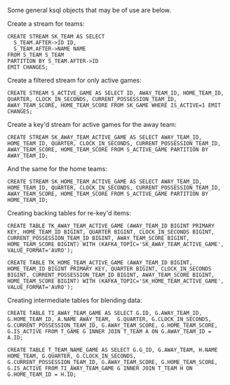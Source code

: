 
Some general ksql objects that may be of use are below.

Create a stream for teams:

```
CREATE STREAM SK_TEAM AS SELECT
  S_TEAM.AFTER->ID ID,
  S_TEAM.AFTER->NAME NAME
FROM S_TEAM S_TEAM
PARTITION BY S_TEAM.AFTER->ID
EMIT CHANGES;
```

Create a filtered stream for only active games:

```
CREATE STREAM S_ACTIVE_GAME AS SELECT ID, AWAY_TEAM_ID, HOME_TEAM_ID, QUARTER, CLOCK_IN_SECONDS, CURRENT_POSSESSION_TEAM_ID, AWAY_TEAM_SCORE, HOME_TEAM_SCORE FROM SK_GAME WHERE IS_ACTIVE=1 EMIT CHANGES;
```

Create a key'd stream for active games for the away team:

```
CREATE STREAM SK_AWAY_TEAM_ACTIVE_GAME AS SELECT AWAY_TEAM_ID, HOME_TEAM_ID, QUARTER, CLOCK_IN_SECONDS, CURRENT_POSSESSION_TEAM_ID, AWAY_TEAM_SCORE, HOME_TEAM_SCORE FROM S_ACTIVE_GAME PARTITION BY AWAY_TEAM_ID;
```

And the same for the home teams: 

```
CREATE STREAM SK_HOME_TEAM_ACTIVE_GAME AS SELECT AWAY_TEAM_ID, HOME_TEAM_ID, QUARTER, CLOCK_IN_SECONDS, CURRENT_POSSESSION_TEAM_ID, AWAY_TEAM_SCORE, HOME_TEAM_SCORE FROM S_ACTIVE_GAME PARTITION BY HOME_TEAM_ID;
```

Creating backing tables for re-key'd items:

```
CREATE TABLE TK_AWAY_TEAM_ACTIVE_GAME (AWAY_TEAM_ID BIGINT PRIMARY KEY, HOME_TEAM_ID BIGINT, QUARTER BIGINT, CLOCK_IN_SECONDS BIGINT, CURRENT_POSSESSION_TEAM_ID BIGINT, AWAY_TEAM_SCORE BIGINT, HOME_TEAM_SCORE BIGINT) WITH (KAFKA_TOPIC='SK_AWAY_TEAM_ACTIVE_GAME', VALUE_FORMAT='AVRO');

CREATE TABLE TK_HOME_TEAM_ACTIVE_GAME (AWAY_TEAM_ID BIGINT, HOME_TEAM_ID BIGINT PRIMARY KEY, QUARTER BIGINT, CLOCK_IN_SECONDS BIGINT, CURRENT_POSSESSION_TEAM_ID BIGINT, AWAY_TEAM_SCORE BIGINT, HOME_TEAM_SCORE BIGINT) WITH (KAFKA_TOPIC='SK_HOME_TEAM_ACTIVE_GAME', VALUE_FORMAT='AVRO');
```

Creating intermediate tables for blending data:

```
CREATE TABLE TI_AWAY_TEAM_GAME AS SELECT G.ID, G.AWAY_TEAM_ID, G.HOME_TEAM_ID, A.NAME AWAY_TEAM,  G.QUARTER, G.CLOCK_IN_SECONDS, G.CURRENT_POSSESSION_TEAM_ID, G.AWAY_TEAM_SCORE, G.HOME_TEAM_SCORE, G.IS_ACTIVE FROM T_GAME G INNER JOIN T_TEAM A ON G.AWAY_TEAM_ID = A.ID;

CREATE TABLE T_TEAM_NAME_GAME AS SELECT G.G_ID, G.AWAY_TEAM, H.NAME HOME_TEAM, G.QUARTER, G.CLOCK_IN_SECONDS, G.CURRENT_POSSESSION_TEAM_ID, G.AWAY_TEAM_SCORE, G.HOME_TEAM_SCORE, G.IS_ACTIVE FROM TI_AWAY_TEAM_GAME G INNER JOIN T_TEAM H ON G.HOME_TEAM_ID = H.ID;
```